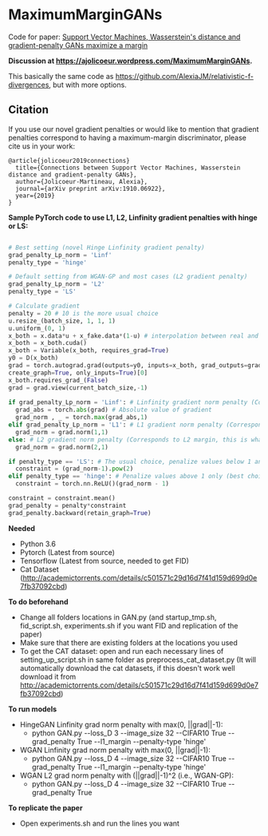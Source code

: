 # MaximumMarginGANs
Code for paper: [Support Vector Machines, Wasserstein's distance and gradient-penalty GANs maximize a margin](https://arxiv.org/abs/1910.06922)

**Discussion at https://ajolicoeur.wordpress.com/MaximumMarginGANs.**

This basically the same code as https://github.com/AlexiaJM/relativistic-f-divergences, but with more options.

## Citation

If you use our novel gradient penalties or would like to mention that gradient penalties correspond to having a maximum-margin discriminator, please cite us in your work:
```
@article{jolicoeur2019connections}
  title={Connections between Support Vector Machines, Wasserstein distance and gradient-penalty GANs},
  author={Jolicoeur-Martineau, Alexia},
  journal={arXiv preprint arXiv:1910.06922},
  year={2019}
}
```


**Sample PyTorch code to use L1, L2, Linfinity gradient penalties with hinge or LS:**

```python

# Best setting (novel Hinge Linfinity gradient penalty)
grad_penalty_Lp_norm = 'Linf'
penalty_type = 'hinge'

# Default setting from WGAN-GP and most cases (L2 gradient penalty)
grad_penalty_Lp_norm = 'L2'
penalty_type = 'LS'

# Calculate gradient
penalty = 20 # 10 is the more usual choice
u.resize_(batch_size, 1, 1, 1)
u.uniform_(0, 1)
x_both = x.data*u + x_fake.data*(1-u) # interpolation between real and fake samples
x_both = x_both.cuda()
x_both = Variable(x_both, requires_grad=True)
y0 = D(x_both)
grad = torch.autograd.grad(outputs=y0, inputs=x_both, grad_outputs=grad_outputs, retain_graph=True, 
create_graph=True, only_inputs=True)[0]
x_both.requires_grad_(False)
grad = grad.view(current_batch_size,-1)
			
if grad_penalty_Lp_norm = 'Linf': # Linfinity gradient norm penalty (Corresponds to L1 margin, BEST results)
  grad_abs = torch.abs(grad) # Absolute value of gradient
  grad_norm , _ = torch.max(grad_abs,1)
elif grad_penalty_Lp_norm = 'L1': # L1 gradient norm penalty (Corresponds to Linfinity margin, WORST results)
  grad_norm = grad.norm(1,1) 
else: # L2 gradient norm penalty (Corresponds to L2 margin, this is what people generally use)
  grad_norm = grad.norm(2,1)

if penalty_type == 'LS': # The usual choice, penalize values below 1 and above 1 (too constraining to properly estimate the Wasserstein distance)
  constraint = (grad_norm-1).pow(2)
elif penalty_type == 'hinge': # Penalize values above 1 only (best choice)
  constraint = torch.nn.ReLU()(grad_norm - 1)

constraint = constraint.mean()
grad_penalty = penalty*constraint
grad_penalty.backward(retain_graph=True)
```

**Needed**

* Python 3.6
* Pytorch (Latest from source)
* Tensorflow (Latest from source, needed to get FID)
* Cat Dataset (http://academictorrents.com/details/c501571c29d16d7f41d159d699d0e7fb37092cbd)

**To do beforehand**

* Change all folders locations in GAN.py (and startup_tmp.sh, fid_script.sh, experiments.sh if you want FID and replication of the paper)
* Make sure that there are existing folders at the locations you used
* To get the CAT dataset: open and run each necessary lines of setting_up_script.sh in same folder as preprocess_cat_dataset.py (It will automatically download the cat datasets, if this doesn't work well download it from http://academictorrents.com/details/c501571c29d16d7f41d159d699d0e7fb37092cbd)

**To run models**
* HingeGAN Linfinity grad norm penalty with max(0, ||grad||-1):
   * python GAN.py --loss_D 3 --image_size 32 --CIFAR10 True --grad_penalty True --l1_margin --penalty-type 'hinge'
* WGAN Linfinity grad norm penalty with max(0, ||grad||-1):
   * python GAN.py --loss_D 4 --image_size 32 --CIFAR10 True --grad_penalty True --l1_margin --penalty-type 'hinge'
* WGAN L2 grad norm penalty with (||grad||-1)^2 (i.e., WGAN-GP):
   * python GAN.py --loss_D 4 --image_size 32 --CIFAR10 True --grad_penalty True
  
**To replicate the paper**
  * Open experiments.sh and run the lines you want
